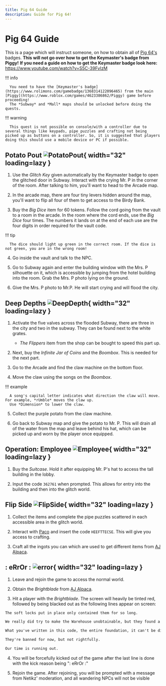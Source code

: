 ```yaml
---
title: Pig 64 Guide
description: Guide for Pig 64!
---
```


# **Pig 64 Guide**

This is a page which will instruct someone, on how to obtain all of [Pig 64's](https://www.roblox.com/games/18109142315/PIG-64) badges.
**This will not go over how to get the Keymaster's badge from Piggy!** **If you need a guide on how to get the Keymaster badge look here:** <https://www.youtube.com/watch?v=S5C-39FvIzM>

!!! info

      You need to have the [Keymaster's badge](https://www.rolimons.com/gamebadge/1368314122096465) from the main [Piggy](https://www.roblox.com/games/4623386862/Piggy) game before proceeding!
      The *Subway* and *Mall* maps should be unlocked before doing the quests.

!!! warning

      This quest is not possible on console/with a controller due to several things like keypads, pipe puzzles and crafting not being picked up as buttons on a controller. So, it is suggested that players doing this should use a mobile device or PC if possible.

## Potato Pout ![PotatoPout](potpout.webp){ width="32" loading=lazy }

1. Use the *Glitch Key* given automatically by the Keymaster badge to open the glitched door in Subway. Interact with the crying Mr. P in the corner of the room. After talking to him, you'll want to head to the Arcade map.

2. In the arcade map, there are four tiny levers hidden around the map, you'll want to flip all four of them to get access to the Birdy Bank.

3. Buy the *Big Dice* item for 60 tokens. Follow the cord going from the vault to a room in the arcade. In the room where the cord ends, use the *Big Dice* four times. The numbers it lands on at the end of each use are the four digits in order required for the vault code.

!!! tip

      The dice should light up green in the correct room. If the dice is not green, you are in the wrong room!

4. Go inside the vault and talk to the NPC.

5. Go to Subway again and enter the building window with the Mrs. P silhouette on it, which is accessible by jumping from the hotel building into the room. Grab the Mrs. P photo lying on the ground.

6. Give the Mrs. P photo to Mr.P. He will start crying and will flood the city.

## Deep Depths ![DeepDepth](deepDepth.webp){ width="32" loading=lazy }

1. Activate the five valves across the flooded Subway, there are three in the city and two in the subway. They can be found next to the white grates.
   - *The Flippers* item from the shop can be bought to speed this part up.

2. Next, buy the *Infinite Jar of Coins* and the *Boombox*. This is needed for the next part.

3. Go to the Arcade and find the claw machine on the bottom floor.

4. Move the claw using the songs on the *Boombox*.

!!! example

      A song's capital letter indicates what direction the claw will move. For example, *rUmble* moves the claw up.
      Use *Dimension* to lower the claw.

5. Collect the purple potato from the claw machine.

6. Go back to Subway map and give the potato to Mr. P. This will drain all of the water from the map and leave behind his hat, which can be picked up and worn by the player once equipped.

## Operation: Employee ![Employee](employee.webp){ width="32" loading=lazy }

1. Buy the *Suitcase*. Hold it after equipping Mr. P's hat to access the tall building in the lobby.

2. Input the code `362761` when prompted. This allows for entry into the building and then into the glitch world.

## Flip Side ![FlipSide](flipside.webp){ width="32" loading=lazy }

1. Collect the items and complete the pipe puzzles scattered in each accessible area in the glitch world.

2. Interact with [Paco](https://piggy.fandom.com/wiki/Paco) and insert the code `HEEFTTECSE`. This will give you access to crafting.

3. Craft all the ingots you can which are used to get different items from [AJ Alpaca](https://piggy.fandom.com/wiki/AJ_Alpaca).

## : eRrOr : ![error](error.webp){ width="32" loading=lazy }

1. Leave and rejoin the game to access the normal world.

2. Obtain the *Brightblade* from [AJ Alpaca](https://piggy.fandom.com/wiki/AJ_Alpaca).

3. Hit a player with the *Brightblade*. The screen will heavily be tinted red, followed by being blacked out as the following lines appear on screen:

```markdown
The soft locks put in place only contained them for so long.

We really did try to make the Warehouse unobtainable, but they found a way.

What you've written in this code, the entire foundation, it can't be discovered, Ronald.

They're banned for now, but not rightfully.

Our time is running out.
```

4. You will be forcefully kicked out of the game after the last line is done with the kick reason being ": eRrOr :"

5. Rejoin the game. After rejoining, you will be prompted with a message from Netikz' moderation, and all wandering NPCs will not be visible

